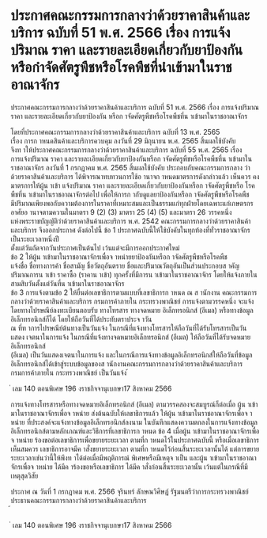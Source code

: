 
# ประกาศคณะกรรมการกลางว่าด้วยราคาสินค้าและบริการ ฉบับที่ 51 พ.ศ. 2566 เรื่อง การแจ้งปริมาณ ราคา และรายละเอียดเกี่ยวกับยาป้องกัน หรือกำจัดศัตรูพืชหรือโรคพืชที่นำเข้ามาในราชอาณาจักร
      
      

      
      

ประกาศคณะกรรมการกลางว่าด้วยราคาสินค้าและบริการ 
ฉบับที่  51  พ.ศ.  2566 
เรื่อง  การแจ้งปริมาณ  ราคา  และรายละเอียดเกี่ยวกับยาป้องกัน 
หรือก าจัดศัตรูพืชหรือโรคพืชที่น าเข้ามาในราชอาณาจักร 
 
 
โดยที่ประกาศคณะกรรมการกลางว่าด้วยราคาสินค้าและบริการ  ฉบับที่  13  พ.ศ.  2565   
เรื่อง  การก าหนดสินค้าและบริการควบคุม  ลงวันที่  29  มิถุนายน  พ.ศ.  2565  สิ้นผลใช้บังคับ   
จึงท าให้ประกาศคณะกรรมการกลางว่าด้วยราคาสินค้าและบริการ  ฉบับที่  55  พ.ศ.  2565  เรื่อง   
การแจ้งปริมาณ  ราคา  และรายละเอียดเกี่ยวกับยาป้องกันหรือก าจัดศัตรูพืชหรือโรคพืชที่น าเข้ามาใน 
ราชอาณาจักร  ลงวันที่  1  กรกฎาคม  พ.ศ.  2565  สิ้นผลใช้บังคับ  ประกอบกับคณะกรรมการกลาง 
ว่าด้วยราคาสินค้าและบริการ  ได้พิจารณาทบทวนการใช้อ านาจก าหนดมาตรการดังกล่าวแล้ว  เห็นควร 
คงมาตรการให้ผู้น าเข้า  แจ้งปริมาณ  ราคา  และรายละเอียดเกี่ยวกับยาป้องกันหรือก าจัดศัตรูพืชหรือ 
โรคพืชที่น าเข้ามาในราชอาณาจักรต่อไป  เพื่อให้การก ากับดูแลยาป้องกันหรือก าจัดศัตรูพืชหรือโรคพืช   
มีปริมาณเพียงพอกับความต้องการในราคาที่เหมาะสมและเป็นธรรมแก่ทุกฝ่ายโดยเฉพาะแก่เกษตรกร   
อาศัยอ านาจตามความในมาตรา  9  (2)  (3)  มาตรา  25  (4)  (5)  และมาตรา  26  วรรคหนึ่ง   
แห่งพระราชบัญญัติว่าด้วยราคาสินค้าและบริการ  พ.ศ.  2542  คณะกรรมการกลางว่าด้วยราคาสินค้า
และบริการ  จึงออกประกาศ  ดังต่อไปนี้ 
ข้อ 1 ประกาศฉบับนี้ให้ใช้บังคับในทุกท้องที่ทั่วราชอาณาจักรเป็นระยะเวลาหนึ่งปี   
ตั้งแต่วันถัดจากวันประกาศเป็นต้นไป  เว้นแต่จะมีการออกประกาศใหม่   
ข้อ 2 ให้ผู้น าเข้ามาในราชอาณาจักรเพื่อจ าหน่ายยาป้องกันหรือก าจัดศัตรูพืชหรือโรคพืช   
แจ้งชื่อ  ชื่อทางการค้า  ชื่อสามัญ  ชื่อวัตถุอันตราย  ชื่อและปริมาณวัตถุอันเป็นส่วนประกอบส าคัญ  
ปริมาณการน าเข้า  ราคาซื้อ  (ราคาน าเข้า)  ทุกครั้งที่มีการน าเข้ามาในราชอาณาจักร  โดยให้แจ้งภายใน
สามสิบวันตั้งแต่วันที่น าเข้ามาในราชอาณาจักร   
ข้อ 3 การแจ้งตามข้อ  2  ให้ยื่นต่อเลขาธิการตามแบบที่เลขาธิการก าหนด  ณ  ส านักงาน
คณะกรรมการกลางว่าด้วยราคาสินค้าและบริการ  กรมการค้าภายใน  กระทรวงพาณิชย์ 
การแจ้งตามวรรคหนึ่ง  จะแจ้งโดยทางไปรษณีย์ลงทะเบียนตอบรับ  ทางโทรสาร  ทางจดหมาย
อิเล็กทรอนิกส์  (อีเมล)  หรือทางข้อมูลอิเล็กทรอนิกส์ก็ได้  โดยให้ถือวันที่ได้ประทับตราประจ าวัน   
ณ  ที่ท าการไปรษณีย์ต้นทางเป็นวันแจ้ง  ในกรณีที่แจ้งทางโทรสารให้ถือวันที่ได้รับโทรสารเป็นวันแสดง
เจตนาในการแจ้ง  ในกรณีที่แจ้งทางจดหมายอิเล็กทรอนิกส์  (อีเมล)  ให้ถือวันที่ได้รับจดหมายอิเล็กทรอนิกส์   
(อีเมล)  เป็นวันแสดงเจตนาในการแจ้ง  และในกรณีการแจ้งทางข้อมูลอิเล็กทรอนิกส์ให้ถือวันที่ข้อมูล 
อิเล็กทรอนิกส์ได้เข้าสู่ระบบข้อมูลของส านักงานคณะกรรมการกลางว่าด้วยราคาสินค้าและบริการ   
กรมการค้าภายใน  กระทรวงพาณิชย์  เป็นวันแจ้ง 
้
 
่
เลม   140   ตอนพิเศษ   196    งราชกิจจานุเบกษา17   สิงหาคม   2566

การแจ้งทางโทรสารหรือทางจดหมายอิเล็กทรอนิกส์  (อีเมล)  ตามวรรคสองจะสมบูรณ์ก็ต่อเมื่อ
ผู้น าเข้ามาในราชอาณาจักรเพื่อจ าหน่าย  ส่งต้นฉบับให้เลขาธิการแล้ว 
ให้ผู้น าเข้ามาในราชอาณาจักรเพื่อจ าหน่าย  ที่ประสงค์จะแจ้งทางข้อมูลอิเล็กทรอนิกส์ลงนาม 
ในบันทึกแสดงความตกลงในการแจ้งทางข้อมูลอิเล็กทรอนิกส์ตามหลักเกณฑ์และวิธีการที่เลขาธิการก าหนด 
ข้อ 4 เมื่อผู้น าเข้ามาในราชอาณาจักรเพื่อจ าหน่าย  ร้องขอต่อเลขาธิการเพื่อขยายระยะเวลา
ตามที่ก าหนดไว้ในประกาศฉบับนี้  หรือเมื่อเลขาธิการเห็นสมควร  เลขาธิการอาจมีค าสั่งขยายระยะเวลา
ตามที่ก าหนดไว้ก่อนสิ้นระยะเวลานั้นได้  แต่การขยายระยะเวลาเช่นว่านี้ให้พึงท าได้ต่อเมื่อมีพฤติการณ์ 
พิเศษหรือมีเหตุจ าเป็น  และผู้น าเข้ามาในราชอาณาจักรเพื่อจ าหน่าย  ได้มีค าร้องขอหรือเลขาธิการ 
ได้มีค าสั่งก่อนสิ้นระยะเวลานั้น  เว้นแต่ในกรณีที่มีเหตุสุดวิสัย 
 
ประกาศ  ณ  วันที่  1  กรกฎาคม  พ.ศ.  2566 
จุรินทร์  ลักษณวิศิษฏ์ 
รัฐมนตรีว่าการกระทรวงพาณิชย์ 
ประธานคณะกรรมการกลางว่าด้วยราคาสินค้าและบริการ   
้
 
่
เลม   140   ตอนพิเศษ   196    งราชกิจจานุเบกษา17   สิงหาคม   2566